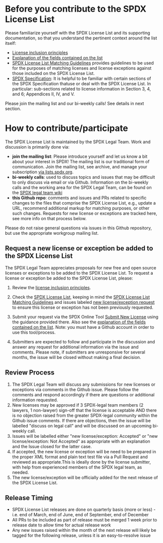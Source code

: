 # Before you contribute to the SPDX License List
Please familiarize yourself with the SPDX License List and its supporting documentation, so that you understand the pertinent context around the list itself:
* [License inclusion principles](DOCS/license-inclusion-principles.md) 
* [Explanation of the fields contained on the list](DOCS/license-fields.md)
* [SPDX License List Matching Guidelines](https://spdx.org/spdx-license-list/matching-guidelines) provides guidelines to be used for the purposes of matching licenses and license exceptions against those included on the SPDX License List.
* [SPDX Specification](https://spdx.org/specifications): It is helpful to be familiar with certain sections of the SPDX Specification thatuse or deal with the SPDX License List. In particular: sub-sections related to license information in Section 3, 4, and 6; Appendices II, IV, and V.

Please join the mailing list and our bi-weekly calls! See details in next section.

# How to contribute/participate
The SPDX License List is maintained by the SPDX Legal Team. Work and discussion is primarily done via:
* **join the mailing list**: Please introduce yourself and let us know a bit about your interest in SPDX! The mailing list is our traditional form of communication. Join the mailing list, see archive, and manage your subscription [via lists.spdx.org](https://lists.spdx.org/g/Spdx-legal).
* **bi-weekly calls**: used to discuss topics and issues that may be difficult to only discuss via email or via Github. Information on the bi-weekly calls and the working area for the SPDX Legal Team, can be found on the [SPDX legal team wiki](https://wiki.spdx.org/view/Legal_Team)
* **this Github repo**: comments and issues and PRs related to specific changes to the files that comprise the SPDX License List, e.g., update a URL, recommend additional markup for matching purposes, or other such changes. Requests for new license or exceptions are tracked here, see more info on that process below.

Please do not raise general questions via issues in this Github repository, but use the appropriate workgroup mailing list.

## Request a new license or exception be added to the SPDX License List
The SPDX Legal Team appreciates proposals for new free and open source licenses or exceptions to be added to the SPDX License List.  To request a license or exception be added to the SPDX License List, please:

1.  Review the [license inclusion principles](DOCS/license-inclusion-principles.md).

2.  Check the [SPDX License List](https://spdx.org/licenses/), keeping in mind the [SPDX License List Matching Guidelines](https://spdx.org/spdx-license-list/matching-guidelines) and issues labeled [new license/exception request](https://github.com/spdx/license-list-XML/labels/new%20license%2Fexception%20request) to ensure this license or exception has not been previously requested.

3. Submit your request via the SPDX Online Tool [Submit New License](https://tools.spdx.org/app/submit_new_license/) using the guidance provided there. Also see the [explanation of the fields contained on the list](DOCS/license-fields.md). Note: you must have a Github account in order to use this tool/process.

4. Submitters are expected to follow and participate in the discussion and answer any request for additional information via the issue and comments. Please note, if submitters are unresponsive for several months, the issue will be closed without making a final decision.

## Review Process

1. The SPDX Legal Team will discuss any submissions for new licenses or exceptions via comments in the Github issue. Please follow the comments and respond accordingly if there are questions or additional information requested.
2. New licenses may be approved if 3 SPDX-legal team members (2 lawyers, 1 non-lawyer) sign-off that the license is acceptable AND there is no objection raised from the greater SPDX-legal community within the Github issue comments. If there are objections, then the issue will be labelled "discuss on legal call" and will be discussed on an upcoming bi-weekly call.
3. Issues will be labelled either "new license/exception: Accepted" or "new license/exception: Not Accepted" as appropriate with an explanation and the Issue closed for the latter case.
4. If accepted, the new license or exception will be need to be prepared in the proper XML format and plain text test file via a Pull Request and reviewed as appropriate.This is ideally done by the license submitter, with help from experienced members of the SPDX legal team, as needed.
5. The new license/exception will be officially added for the next release of the SPDX License List.

## Release Timing
* SPDX License List releases are done on quarterly basis (more or less) - i.e. end of March, end of June, end of September, end of December
* All PRs to be included as part of release must be merged 1 week prior to release date to allow time for actual release work
* Any new issues raised within the month of the next release will likely be tagged for the following release, unless it is an easy-to-resolve issue
